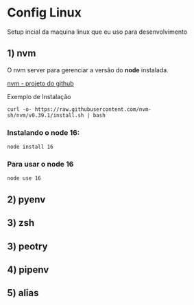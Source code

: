 # Config Linux

Setup incial da maquina linux que eu uso para desenvolvimento

## 1) nvm

O nvm server para gerenciar a versão do **node** instalada.

[nvm - projeto do github](https://github.com/nvm-sh/nvm)

Exemplo de Instalação

```console
curl -o- https://raw.githubusercontent.com/nvm-sh/nvm/v0.39.1/install.sh | bash
```

### Instalando o node 16:

```console
node install 16
```

### Para usar o node 16

```console
node use 16
```

## 2) pyenv

## 3) zsh

## 3) peotry

## 4) pipenv

## 5) alias

